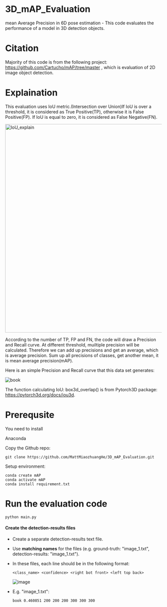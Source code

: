 # 3D_mAP_Evaluation
mean Average Precision in 6D pose estimation - This code evaluates the performance of a model in 3D detection objects.  


# Citation
Majority of this code is from the following project: https://github.com/Cartucho/mAP/tree/master , which is evaluation of 2D image object detection.

# Explaination
This evaluation uses IoU metric.(Intersection over Union)If IoU is over a threshold, it is considered as True Positive(TP), otherwise it is False Positive(FP). If IoU is equal to zero, it is considered as False Negative(FN). 

<img width="671" alt="IoU_explain" src="https://github.com/MattMiaozhuangHe/3D_mAP_Evaluation/assets/133658992/61cd3895-b34a-459b-a889-7d96cc0a7d4e">



According to the number of TP, FP and FN, the code will draw a Precision and Recall curve. At different threshold, muiltiple precision will be calculated. Therefore we can add up precisions and get an average, which is average precision. Sum up all precisions of classes, get another mean, it is mean average precision(mAP).

Here is an simple Precision and Recall curve that this data set generates:

![book](https://github.com/MattMiaozhuangHe/3D_mAP_Evaluation/assets/133658992/34727e9e-db67-4cae-94d7-d49f3835ab1d)


The function calculating IoU: box3d_overlap() is from Pytorch3D package: https://pytorch3d.org/docs/iou3d.



# Prerequsite
You need to install

 Anaconda


Copy the Github repo:
```
git clone https://github.com/MattMiaozhuangHe/3D_mAP_Evaluation.git
```
  
Setup environment:
```
conda create mAP
conda activate mAP
conda install requirement.txt
```

# Run the evaluation code
```
python main.py
```
#### Create the detection-results files

- Create a separate detection-results text file.
- Use **matching names** for the files (e.g. ground-truth: "image_1.txt", detection-results: "image_1.txt").
- In these files, each line should be in the following format:
    ```
    <class_name> <confidence> <right bot front> <left top back>
    ```
  ![image](https://github.com/MattMiaozhuangHe/3D_mAP_Evaluation/assets/133658992/06250b9a-f157-4932-add6-aaf604d6a808)

- E.g. "image_1.txt":
    ```
    book 0.460851 200 200 200 300 300 300
    ```
  
